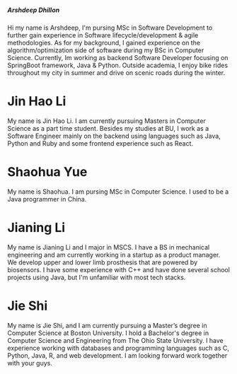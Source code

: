 ##### _Arshdeep Dhillon_
Hi my name is Arshdeep, I'm pursing MSc in Software Development to further gain experience in Software lifecycle/development & agile methodologies. As for my background, I gained experience on the algorithm/optimization side of software during my BSc in Computer Science. Currently, Im working as backend Software Developer focusing on SpringBoot framework, Java & Python. Outside academia, I enjoy bike rides throughout my city in summer and drive on scenic roads during the winter.

# Jin Hao Li

My name is Jin Hao Li. I am currently pursuing Masters in Computer Science as a part time student. Besides my studies at BU, I work as a Software Engineer mainly on the backend using languages such as Java, Python and Ruby and some frontend experience such as React.

# Shaohua Yue

My name is Shaohua. I am pursing MSc in Computer Science. I used to be a Java programmer in China.

# Jianing Li 

My name is Jianing Li and I major in MSCS. I have a BS in mechanical engineering and am currently working in a startup as a product manager. We develop upper and lower limb prosthesis that are powered by biosensors. I have some experience with C++ and have done several school projects using Java, but I'm unfamiliar with most tech stacks. 

# Jie Shi

My name is Jie Shi, and I am currently pursuing a Master’s degree in Computer Science at Boston University. I hold a Bachelor's degree in Computer Science and Engineering from The Ohio State University. I have experience working with databases and programming languages such as C, Python, Java, R, and web development. I am looking forward work together with your guys.